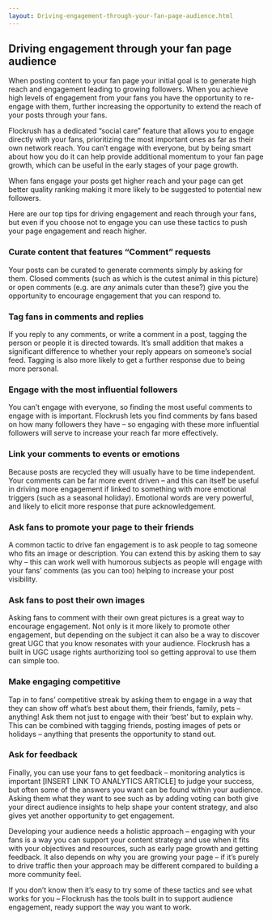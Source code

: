 ```yaml
---
layout: Driving-engagement-through-your-fan-page-audience.html
---
```


<div class="ui left vertical stripe segment">
  <div class="ui left text container">
  <h2>Driving engagement through your fan page audience </h2>
  <p>
    When posting content to your fan page your initial goal is to generate high reach and engagement leading to growing followers. When you achieve high levels of engagement from your fans you have the opportunity to re-engage with them, further increasing
    the opportunity to extend the reach of your posts through your fans.</p>
  <p>
    Flockrush has a dedicated “social care” feature that allows you to engage directly with your fans, prioritizing the most important ones as far as their own network reach. You can’t engage with everyone, but by being smart about how you do it can help
    provide additional momentum to your fan page growth, which can be useful in the early stages of your page growth.</p>
  <p>
    When fans engage your posts get higher reach and your page can get better quality ranking making it more likely to be suggested to potential new followers.</p>
  <p>
    Here are our top tips for driving engagement and reach through your fans, but even if you choose not to engage you can use these tactics to push your page engagement and reach higher.
  </p>
  <h3 class="ui header">Curate content that features “Comment” requests</h3>
  <p>
    Your posts can be curated to generate comments simply by asking for them. Closed comments (such as which is the cutest animal in this picture) or open comments (e.g. are
    <i>any </i>animals cuter than these?) give you the opportunity to encourage engagement that you can respond to.
  </p>
  <h3 class="ui header">Tag fans in comments and replies</h3>
  <p>
    If you reply to any comments, or write a comment in a post, tagging the person or people it is directed towards. It’s small addition that makes a significant difference to whether your reply appears on someone’s social feed. Tagging is also more likely
    to get a further response due to being more personal.
  </p>
  <h3 class="ui header">Engage with the most influential followers</h3>
  <p>
    You can’t engage with everyone, so finding the most useful comments to engage with is important. Flockrush lets you find comments by fans based on how many followers they have – so engaging with these more influential followers will serve to increase
    your reach far more effectively.
  </p>
  <h3 class="ui header">Link your comments to events or emotions</h3>
  <p>
    Because posts are recycled they will usually have to be time independent. Your comments can be far more event driven – and this can itself be useful in driving more engagement if linked to something with more emotional triggers (such as a seasonal holiday).
    Emotional words are very powerful, and likely to elicit more response that pure acknowledgement.
  </p>
  <h3 class="ui header">Ask fans to promote your page to their friends</h3>
  <p>
    A common tactic to drive fan engagement is to ask people to tag someone who fits an image or description. You can extend this by asking them to say why – this can work well with humorous subjects as people will engage with your fans’ comments (as you
    can too) helping to increase your post visibility.
  </p>
  <h3 class="ui header">Ask fans to post their own images</h3>
  <p>
    Asking fans to comment with their own great pictures is a great way to encourage engagement. Not only is it more likely to promote other engagement, but depending on the subject it can also be a way to discover great UGC that you know resonates with your
    audience. Flockrush has a built in UGC usage rights aurthorizing tool so getting approval to use them can simple too.
  </p>
  <h3 class="ui header">Make engaging competitive</h3>
  <p>
    Tap in to fans’ competitive streak by asking them to engage in a way that they can show off what’s best about them, their friends, family, pets – anything! Ask them not just to engage with their ‘best’ but to explain why. This can be combined with tagging
    friends, posting images of pets or holidays – anything that presents the opportunity to stand out.
  </p>
  <h3 class="ui header">Ask for feedback</h3>
  <p>
    Finally, you can use your fans to get feedback – monitoring analytics is important [INSERT LINK TO ANALYTICS ARTICLE] to judge your success, but often some of the answers you want can be found within your audience. Asking them what they want to see such
    as by adding voting can both give your direct audience insights to help shape your content strategy, and also gives yet another opportunity to get engagement.</p>
  <p>
    Developing your audience needs a holistic approach – engaging with your fans is a way you can support your content strategy and use when it fits with your objectives and resources, such as early page growth and getting feedback. It also depends on why
    you are growing your page – if it’s purely to drive traffic then your approach may be different compared to building a more community feel.</p>
  <p>
    If you don’t know then it’s easy to try some of these tactics and see what works for you – Flockrush has the tools built in to support audience engagement, ready support the way you want to work.</p>
</div>
</div>

